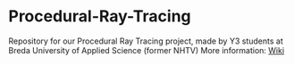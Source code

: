 # Procedural-Ray-Tracing
Repository for our Procedural Ray Tracing project, made by Y3 students at Breda University of Applied Science (former NHTV)
More information: [Wiki](https://teamwisp.github.io/)
